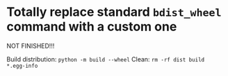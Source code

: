 # Totally replace standard `bdist_wheel` command with a custom one

NOT FINISHED!!!

Build distribution: `python -m build --wheel`
Clean: `rm -rf dist build *.egg-info` 
